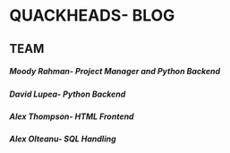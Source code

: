 # QUACKHEADS- BLOG

## TEAM

##### Moody Rahman- Project Manager and Python Backend
##### David Lupea- Python Backend
##### Alex Thompson- HTML Frontend
##### Alex Olteanu- SQL Handling

